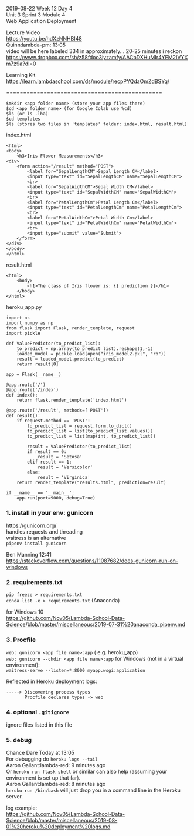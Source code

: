 2019-08-22 Week 12 Day 4   
Unit 3 Sprint 3 Module 4    
Web Application Deployment  

Lecture Video  
https://youtu.be/hdXzNNHBI48  
Quinn:lambda-pm: 13:05  
video will be here labeled 334 in approximately... 20-25 minutes i reckon   https://www.dropbox.com/sh/z58fdoo3iyzamfy/AACbDXHuMIr4YEM2IVYXm7z9a?dl=0  

Learning Kit  
https://learn.lambdaschool.com/ds/module/recpPYQdaOmZdBSYq/  

==============================================

```
$mkdir <app folder name> (store your app files there)
$cd <app folder name> (for Google Colab use %cd)
$ls (or ls -lha)
$cd templates
$ls (stores two files in 'templates' folder: index.html, result.html)
```

index.html  
```
<html>
<body>
    <h3>Iris Flower Measurements</h3>
<div>
    <form action="/result" method="POST">
        <label for="SepalLengthCM">Sepal Length CM</label>
        <input type="text" id="SepalLengthCM" name="SepalLengthCM">
        <br>
        <label for="SepalWidthCM">Sepal Width CM</label>
        <input type="text" id="SepalWidthCM" name="SepalWidthCM">
        <br>
        <label for="PetalLengthCm">Petal Length Cm</label>
        <input type="text" id="PetalLengthCm" name="PetalLengthCm">
        <br>
        <label for="PetalWidthCm">Petal Width Cm</label>
        <input type="text" id="PetalWidthCm" name="PetalWidthCm">
        <br>
        <input type="submit" value="Submit">
    </form>
</div>
</body>
</html>
```
result.html  
```
<html>
    <body>
        <h1>The class of Iris flower is: {{ prediction }}</h1>
    </body>
</html>
```

heroku_app.py
```
import os
import numpy as np
from flask import Flask, render_template, request
import pickle

def ValuePredictor(to_predict_list):
    to_predict = np.array(to_predict_list).reshape(1,-1)
    loaded_model = pickle.load(open("iris_model2.pkl", "rb"))
    result = loaded_model.predict(to_predict)
    return result[0]

app = Flask(__name__)

@app.route('/')
@app.route('/index')
def index():
    return flask.render_template('index.html')

@app.route('/result', methods=['POST'])
def result():
    if request.method == 'POST':
        to_predict_list = request.form.to_dict()
        to_predict_list = list(to_predict_list.values())
        to_predict_list = list(map(int, to_predict_list))
 
        result = ValuePredictor(to_predict_list)  
        if result == 0:
            result = 'Setosa'
        elif result == 1:
            result = 'Versicolor'
        else:   
            result = 'Virginica'
    return render_template("results.html", prediction=result)

if __name__ == '__main__':
    app.run(port=9000, debug=True)
```
### 1. install in your env: gunicorn    
https://gunicorn.org/   
handles requests and threading  
waitress is an alternative  
`pipenv install gunicorn`   
 
Ben Manning 12:41  
https://stackoverflow.com/questions/11087682/does-gunicorn-run-on-windows

### 2. requirements.txt
`pip freeze > requirements.txt`   
`conda list -e > requirements.txt` (Anaconda)    

for Windows 10  
https://github.com/Nov05/Lambda-School-Data-Science/blob/master/miscellaneous/2019-07-31%20anaconda_pipenv.md

### 3. Procfile  
`web: gunicorn <app file name>:app` (<app file name> e.g. heroku_app)  
`web: gunicorn --chdir <app file name>:app`
for Windows (not in a virtual environment):   
`waitress-serve --listen=*:8000 myapp.wsgi:application`    

Reflected in Heroku deployment logs:   
```
-----> Discovering process types
       Procfile declares types -> web
```  

### 4. optional `.gitignore`
ignore files listed in this file  

### 5. debug   
Chance Dare Today at 13:05   
For debugging do `heroku logs --tail`   
Aaron Gallant:lambda-red:  9 minutes ago  
Or `heroku run flask shell` or similar can also help (assuming your environment is set up that far).   
Aaron Gallant:lambda-red:  8 minutes ago  
`heroku run /bin/bash` will just drop you in a command line in the Heroku server.  

log example:  
https://github.com/Nov05/Lambda-School-Data-Science/blob/master/miscellaneous/2019-08-01%20heroku%20deployment%20logs.md  


